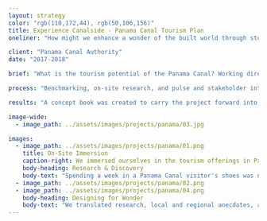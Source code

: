 ```yaml
---
layout: strategy
color: "rgb(110,172,44), rgb(50,106,156)"
title: Experience Canalside - Panama Canal Tourism Plan
oneliner: "How might we enhance a wonder of the built world through storytelling: transforming Tourists into Explorers?"

client: "Panama Canal Authority"
date: "2017-2018"

brief: "What is the tourism potential of the Panama Canal? Working directly with the Panama Canal Authority, we were asked to identify key locations along the entirety of their property (stretching from the Atlantic to the Pacific Ocean!) and how they might be leveraged into competitive and targeted destination attractions."

process: "Benchmarking, on-site research, and pulse and stakeholder interviews were conducted over the course of one month to develop their tourism personas and their stories. These personas were used to imagine the potential of five areas based on their location and adjacencies. Concept master plans and brand identities were created to drive early conversations for development."

results: "A concept book was created to carry the project forward into development, outlining the concept master plans and research process. The personas were used throughout the entirety of the project, and remain a key tool in the client’s tourism development, as a means of maintaining a human-centered design mindset—a challenge when operating at the scale of the Panama Canal!"

image-wide:
  - image_path: ../assets/images/projects/panama/03.jpg

images:
  - image_path: ../assets/images/projects/panama/01.png
    title: On-Site Immersion
    caption-right: We immersed ourselves in the tourism offerings in Panama City to understand the motivations and inherent pride that exists in their local and regional community.
    body-heading: Research & Discovery
    body-text: "Spending a week in a Panama Canal visitor's shoes was not like what I expected. Our team hopped into a car to explore their on-land engineering facilities, before taking a speedboat ride from one end of the canal to another, visiting eco-tourism sites that local schools would visit. Along the way, we spoke with locals and employees at the Panama Canal. <br><br>Out of this research, we benchmarked and identified their key personas&mdash;their Tourism Explorers&mdash;that set the tone for the architectural and landscape development planning. These personas not only allowed the design teams to better understand their end-user, but also became a vehicle of communication for our client team, using the names to better allow them to participate in the design process and see their decisions and feedback from the perspective from their Explorers."
  - image_path: ../assets/images/projects/panama/02.png
  - image_path: ../assets/images/projects/panama/04.png
    body-heading: Designing for Wonder
    body-text: "We translated research, local and regional anecdotes, and futures thinking into five unique tourism offerings across the country for their 800,000+ annual tourists. The intent? Creating architecture and icons that the became the brand in itself for the whole world to see and pass through."
---
```

